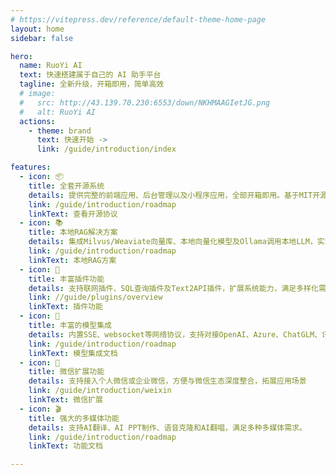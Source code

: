 ```yaml
---
# https://vitepress.dev/reference/default-theme-home-page
layout: home
sidebar: false

hero:
  name: RuoYi AI
  text: 快速搭建属于自己的 AI 助手平台
  tagline: 全新升级，开箱即用，简单高效
  # image:
  #   src: http://43.139.70.230:6553/down/NKHMAAGIetJG.png
  #   alt: RuoYi AI
  actions:
    - theme: brand
      text: 快速开始 ->
      link: /guide/introduction/index

features:
  - icon: 📦
    title: 全套开源系统
    details: 提供完整的前端应用、后台管理以及小程序应用，全部开箱即用。基于MIT开源协议，自由度高，可灵活修改和分发代码
    link: /guide/introduction/roadmap
    linkText: 查看开源协议
  - icon: 📚
    title: 本地RAG解决方案
    details: 集成Milvus/Weaviate向量库、本地向量化模型及Ollama调用本地LLM，实现完全本地化的高效检索与生成，保障数据隐私与性能。
    link: /guide/introduction/roadmap
    linkText: 本地RAG方案
  - icon: 📡
    title: 丰富插件功能
    details: 支持联网插件、SQL查询插件及Text2API插件，扩展系统能力，满足多样化需求，提升应用场景灵活性。
    link: //guide/plugins/overview
    linkText: 插件功能
  - icon: 🦄
    title: 丰富的模型集成
    details: 内置SSE、websocket等网络协议，支持对接OpenAI、Azure、ChatGLM、讯飞星火、文心一言等上百个大语言模型，还集成了MidJourney、Stable Diffusion和DALLE AI绘画功能.
    link: /guide/introduction/roadmap
    linkText: 模型集成文档
  - icon: 📱
    title: 微信扩展功能
    details: 支持接入个人微信或企业微信，方便与微信生态深度整合，拓展应用场景
    link: /guide/introduction/weixin
    linkText: 微信扩展
  - icon: 🎬
    title: 强大的多媒体功能
    details: 支持AI翻译、AI PPT制作、语音克隆和AI翻唱，满足多种多媒体需求。
    link: /guide/introduction/roadmap
    linkText: 功能文档

---
```


<VbenContributors />
